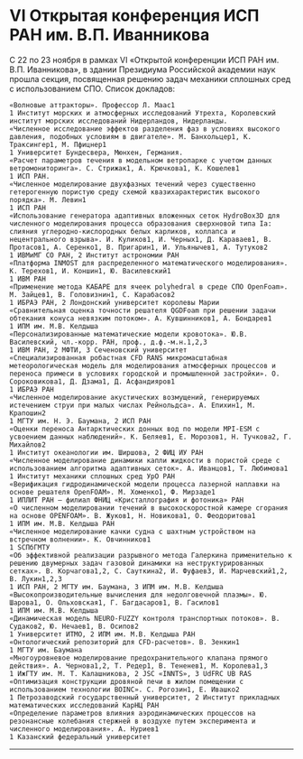 VI Открытая конференция ИСП РАН им. В.П. Иванникова
=================
С 22 по 23 ноября в рамках VI «Открытой конференции ИСП РАН им. В.П. Иванникова», в здании Президиума Российской академии наук прошла секция, посвященная решению задач механики сплошных сред с использованием СПО.
Список докладов:

    «Волновые аттракторы». Профессор Л. Маас1
    1 Институт морских и атмосферных исследований Утрехта, Королевский институт морских исследований Нидерландов, Нидерланды.
    «Численное исследование эффектов разделения фаз в условиях высокого давления, подобных условиям в двигателе». М. Банхольцер1, К. Траксингер1, М. Пфицнер1
    1 Университет Бундесвера, Мюнхен, Германия.
    «Расчет параметров течения в модельном ветропарке с учетом данных ветромониторинга». С. Стрижак1, А. Крючкова1, К. Кошелев1
    1 ИСП РАН.
    «Численное моделирование двухфазных течений через существенно гетерогенную пористую среду схемой квазихарактеристик высокого порядка». М. Левин1
    1 ИСП РАН
    «Использование генератора адаптивных вложенных сеток HydroBox3D для численного моделирования процесса образования сверхновой типа Ia: слияния углеродно-кислородных белых карликов, коллапса и нецентрального взрыва». И. Куликов1, И. Черных1, Д. Караваев1, В. Протасов1, А. Серенко1, В. Пригарин1, И. Ульянычев1, А. Тутуков2
    1 ИВМиМГ СО РАН, 2 Институт астрономии РАН
    «Платформа INMOST для распределенного математического моделирования». К. Терехов1, И. Коншин1, Ю. Василевский1
    1 ИВМ РАН
    «Применение метода КАБАРЕ для ячеек polyhedral в среде СПО OpenFoam». М. Зайцев1, В. Головизнин1, С. Карабасов2
    1 ИБРАЭ РАН, 2 Лондонский университет королевы Марии
    «Сравнительная оценка точности решателя QGDFoam при решении задачи обтекания конуса невязким потоком». А. Кувшинников1, А. Бондарев1
    1 ИПМ им. М.В. Келдыша
    «Персонализированные математические модели кровотока». Ю.В. Василевский, чл.-корр. РАН, проф., д.ф.-м.н.1,2,3
    1 ИВМ РАН, 2 МФТИ, 3 Сеченовский университет
    «Специализированная робастная CFD RANS микромасштабная метеорологическая модель для моделирования атмосферных процессов и переноса примеси в условиях городской и промышленной застройки». О. Сороковикова1, Д. Дзама1, Д. Асфандияров1
    1 ИБРАЭ РАН
    «Численное моделирование акустических возмущений, генерируемых истечением струи при малых числах Рейнольдса». А. Епихин1, М. Крапошин2
    1 МГТУ им. Н. Э. Баумана, 2 ИСП РАН
    «Оценки переноса Антарктических донных вод по модели MPI-ESM с усвоением данных наблюдений». К. Беляев1, Е. Морозов1, Н. Тучкова2, Г. Михайлов2
    1 Институт океанологии им. Ширшова, 2 ФИЦ ИУ РАН
    «Численное моделирование динамики капли жидкости в пористой среде с использованием алгоритма адаптивных сеток». А. Иванцов1, Т. Любимова1
    1 Институт механики сплошных сред УрО РАН
    «Верификация гидродинамической модели процесса лазерной наплавки на основе решателя OpenFOAM». М. Хоменко1, Ф. Мирзаде1
    1 ИПЛИТ РАН — филиал ФНИЦ «Кристаллография и фотоника» РАН
    «О численном моделировании течений в высокоскоростной камере сгорания на основе OPENFOAM». В. Жуков1, Н. Новикова1, О. Феодоритова1
    1 ИПМ им. М.В. Келдыша РАН
    «Численное моделирование качки судна с шахтным устройством на встречном волнении». К. Овчинников1
    1 SСПбГМТУ
    «Об эффективной реализации разрывного метода Галеркина применительно к решению двумерных задач газовой динамики на неструктурированных сетках». В. Корчагова1,2, С. Сауткина2, И. Фуфаев3, И. Марчевский1,2, В. Лукин1,2,3
    1 ИСП РАН, 2 МГТУ им. Баумана, 3 ИПМ им. М.В. Келдыша
    «Высокопроизводительные вычисления для недолговечной плазмы». Ю. Шарова1, О. Ольховская1, Г. Багдасаров1, В. Гасилов1
    1 ИПМ им. М.В. Келдыша
    «Динамическая модель NEURO-FUZZY контроля транспортных потоков». В. Судаков2, Ю. Нечаев1, В. Осипов2
    1 Университет ИТМО, 2 ИПМ им. М.В. Келдыша РАН
    «Онтологический репозиторий для CFD-расчетов». В. Зенкин1
    1 МГТУ им. Баумана
    «Многоуровневое моделирование предохранительного клапана прямого действия». А. Чернова1,2, Т. Редер1, В. Тененев1, М. Королева1,3
    1 ИжГТУ им. М. Т. Калашникова, 2 JSC «INNTS», 3 UdFRC UB RAS
    «Оптимизация конструкции дровяной печи в жилом помещении с использованием технологии BOINC». С. Рогозин1, Е. Ивашко2
    1 Петрозаводский государственный университет, 2 Институт прикладных математических исследований КарНЦ РАН
    «Определение параметров влияния аэродинамических процессов на резонансные колебания стержней в воздухе путем эксперимента и численного моделирования». А. Нуриев1
    1 Казанский федеральный университет



______________________________________________________________________________________________________________________




